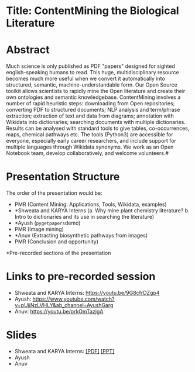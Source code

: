 # Title: ContentMining the Biological Literature
# Abstract
Much science is only published as PDF "papers" designed for sighted english-speaking humans to read. This huge, multidisciplinary resource becomes much more useful when we convert it automatically into structured, semantic, machine-understandable form. Our Open Source toolkit allows scientists to rapidly mine the Open literature and create their own ontologies and semantic knowledgebase.
ContentMining involves a number of rapid heuristic steps: downloading from Open repositories; converting PDF to structured documents; NLP analysis and term/phrase extraction; extraction of text and data from diagrams; annotation with Wikidata into dictionaries; searching documents with multiple dictionaries. Results can be analysed with standard tools to give tables, co-occurrences, maps, chemical pathways etc.
The tools (Python3) are accessible for everyone, especially early career researchers, and include support for multiple languages through Wikidata synonyms. We work as an Open Notebook team, develop collaboratively, and welcome volunteers.#

# Presentation Structure
The order of the presentation would be: 
- PMR (Content Mining: Applications, Tools, Wikidata, examples)
- *Shweata and KARYA Interns (a. Why mine plant chemistry literature? b. Intro to dictionaries and its use in searching the literature)
- *Ayush (`pygetpapers`demo)
- PMR (Image mining)
- *Anuv (Extracting biosynthetic pathways from images)
- PMR (Conclusion and opportunity)

*Pre-recorded sections of the presentation

# Links to pre-recorded session
- Shweata and KARYA Interns: https://youtu.be/9G8cfrDZgp4
- Ayush: https://www.youtube.com/watch?v=pUjiNzLVHLY&ab_channel=AyushGarg
- Anuv: https://youtu.be/prkOmTazjgA
# Slides
- Shweata and KARYA Interns:
[[PDF]](https://github.com/petermr/crops/blob/main/outreach/WikidataCon2021/wikidata_con_combined_presentation_v5.pdf) [[PPT]](https://github.com/petermr/crops/blob/main/outreach/WikidataCon2021/wikidata_con_combined_presentation_v5.pptx)
- Ayush 
- Anuv 
